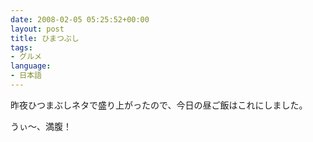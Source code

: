```yaml
---
date: 2008-02-05 05:25:52+00:00
layout: post
title: ひまつぶし
tags:
- グルメ
language:
- 日本語
---
```


昨夜ひつまぶしネタで盛り上がったので、今日の昼ご飯はこれにしました。

うぃ～、満腹！
